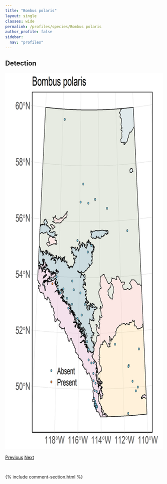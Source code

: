 ```yaml
---
title: "Bombus polaris"
layout: single
classes: wide
permalink: /profiles/species/Bombus polaris
author_profile: false
sidebar:
  nav: "profiles"
---
```


<h2>Detection</h2>

<a href="/assets/figures/species/Bombus polaris/range-map.png">
<img src="/assets/figures/species/Bombus polaris/range-map.png" height = "1200" width = "800">
</a>

<a href="/profiles/species/Bombus perplexus" class="pagination--pager" title="PreviousName">Previous</a> <a href="/profiles/species/Bombus rufocinctus" class="pagination--pager" title="NextName">Next</a>

<p>&nbsp;</p>

{% include comment-section.html %}
